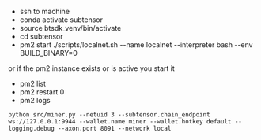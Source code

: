 - ssh to machine
- conda activate subtensor
- source btsdk_venv/bin/activate
- cd subtensor
- pm2 start ./scripts/localnet.sh --name localnet --interpreter bash --env BUILD_BINARY=0

or if the pm2 instance exists or is active you start it

- pm2 list
- pm2 restart 0
- pm2 logs

`python src/miner.py --netuid 3 --subtensor.chain_endpoint ws://127.0.0.1:9944 --wallet.name miner --wallet.hotkey default --logging.debug --axon.port 8091 --network local`